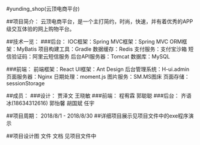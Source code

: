 #yunding_shop(云顶电商平台)

##项目简介：
云顶电商平台，是一个主打简约，时尚，快速，并有着优秀的APP级交互体验的网上购物平台。

##技术一览：
###后台：
IOC框架：Spring 
MVC框架：Spring MVC 
ORM框架：MyBatis
项目构建工具：Gradle
数据缓存：Redis
支付服务：支付宝沙箱
短信验证码：阿里云短信服务
后台API服务器：Tomcat
数据库：MySQL

###前端：
前端框架：React
UI框架：Ant Design
后台管理系统：H-ui.admin
页面服务器：Nginx
日期处理：moment.js
图片服务：SM.MS图床
页面存储：sessionStorage

##成员：
###设计：
贾泽文 王晓敏
###前端：
程宥霖 郭聪聪
###后台：
齐语冰(18634312616) 郭怡馨 胡国斌 任宇

##项目周期：
2018/8/1 - 2018/8/30
##详细项目展示见项目文件中的exe程序演示

##项目设计图 文件 文档 见项目文件中